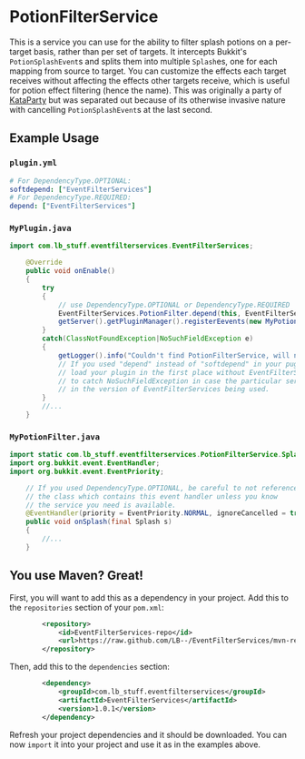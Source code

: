 PotionFilterService
===================

This is a service you can use for the ability to filter splash potions on a per-target basis, rather than per set of targets. It intercepts Bukkit's `PotionSplashEvent`s and splits them into multiple `Splash`es, one for each mapping from source to target. You can customize the effects each target receives without affecting the effects other targets receive, which is useful for potion effect filtering (hence the name). This was originally a party of [KataParty](https://github.com/LB--/KataParty) but was separated out because of its otherwise invasive nature with cancelling `PotionSplashEvent`s at the last second.

## Example Usage
### `plugin.yml`
```yml
# For DependencyType.OPTIONAL:
softdepend: ["EventFilterServices"]
# For DependencyType.REQUIRED:
depend: ["EventFilterServices"]
```
### `MyPlugin.java`
```java
import com.lb_stuff.eventfilterservices.EventFilterServices;
```
```java
	@Override
	public void onEnable()
	{
		try
		{
			// use DependencyType.OPTIONAL or DependencyType.REQUIRED
			EventFilterServices.PotionFilter.depend(this, EventFilterServices.DependencyType.OPTIONAL);
			getServer().getPluginManager().registerEevents(new MyPotionFilter(this), this);
		}
		catch(ClassNotFoundException|NoSuchFieldException e)
		{
			getLogger().info("Couldn't find PotionFilterService, will not be able to filter potions");
			// If you used "depend" instead of "softdepend" in your pugin.yml, Bukkit will not even
			// load your plugin in the first place without EventFilterServices, but you still need
			// to catch NoSuchFieldException in case the particular service you need is not provided
			// in the version of EventFilterServices being used.
		}
		//...
	}
```
### `MyPotionFilter.java`
```java
import static com.lb_stuff.eventfilterservices.PotionFilterService.Splash;
import org.bukkit.event.EventHandler;
import org.bukkit.event.EventPriority;
```
```java
	// If you used DependencyType.OPTIONAL, be careful to not reference
	// the class which contains this event handler unless you know
	// the service you need is available.
	@EventHandler(priority = EventPriority.NORMAL, ignoreCancelled = true)
	public void onSplash(final Splash s)
	{
		//...
	}
```

## You use Maven? Great!
First, you will want to add this as a dependency in your project. Add this to the `repositories` section of your `pom.xml`:
```xml
		<repository>
			<id>EventFilterServices-repo</id>
			<url>https://raw.github.com/LB--/EventFilterServices/mvn-repo/</url>
		</repository>
```
Then, add this to the `dependencies` section:
```xml
		<dependency>
			<groupId>com.lb_stuff.eventfilterservices</groupId>
			<artifactId>EventFilterServices</artifactId>
			<version>1.0.1</version>
		</dependency>
```
Refresh your project dependencies and it should be downloaded. You can now `import` it into your project and use it as in the examples above.
